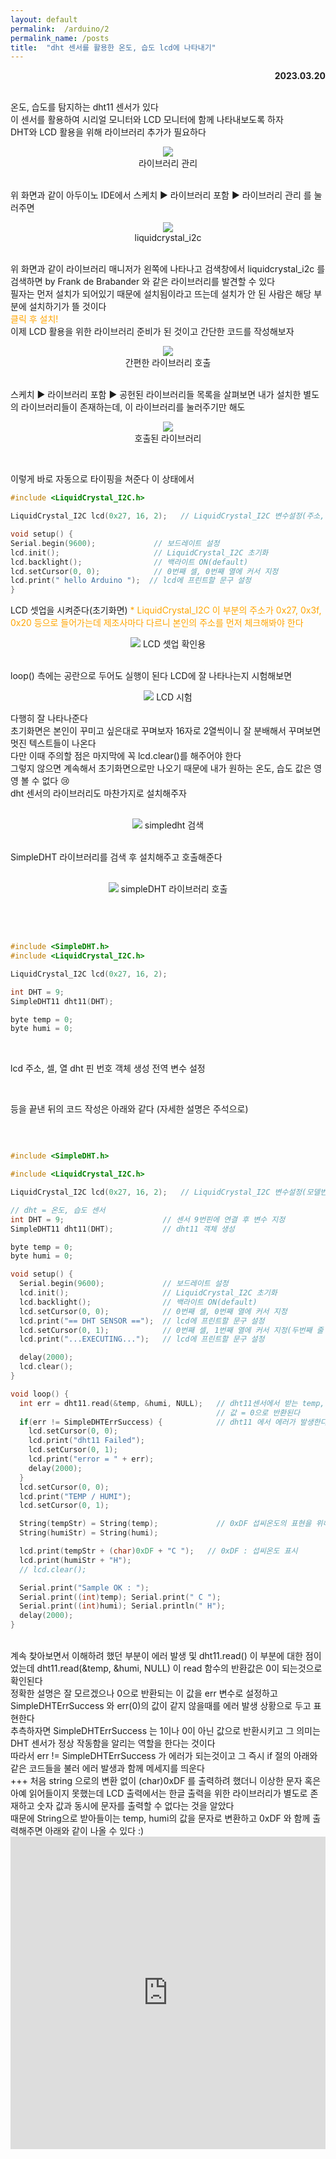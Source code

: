 ```yaml
---
layout: default
permalink:  /arduino/2
permalink_name: /posts
title:  "dht 센서를 활용한 온도, 습도 lcd에 나타내기"
---
```



<p style="text-align:right; font-weight:bold;">2023.03.20</p>

<br>
온도, 습도를 탐지하는
dht11 센서가 있다
<br>
이 센서를 활용하여
시리얼 모니터와
LCD 모니터에 함께 나타내보도록 하자
<br>
​DHT와 LCD 활용을 위해
라이브러리 추가가 필요하다
<br>
<figure style="text-align:center">
<img class="image" src="../contents/imgs/arduino_2/1.png">
<figcaption>라이브러리 관리</figcaption>
</figure>
<br>
위 화면과 같이 아두이노 IDE에서
스케치 ▶ 라이브러리 포함 ▶ 라이브러리 관리
를 눌러주면
<br>

<figure style="text-align:center;">
<img class ="image" src="../contents/imgs/arduino_2/2.png">
<figcaption>liquidcrystal_i2c</figcaption>
</figure>

<br>
위 화면과 같이
라이브러리 매니저가 왼쪽에 나타나고
검색창에서 liquidcrystal_i2c 를 검색하면
by Frank de Brabander
와 같은 라이브러리를 발견할 수 있다
<br>
필자는 먼저 설치가 되어있기 때문에
설치됨이라고 뜨는데
설치가 안 된 사람은
해당 부분에 설치하기가 뜰 것이다
<br>
<span style="color:orange">클릭 후 설치!</span>
<br>
이제 LCD 활용을 위한
라이브러리 준비가 된 것이고
간단한 코드를 작성해보자
<br>

<figure style="text-align:center">
<img class="image" src="../contents/imgs/arduino_2/3.png">
<figcaption>간편한 라이브러리 호출</figcaption>
</figure>

<br>
스케치 ▶ 라이브러리 포함 ▶ 공헌된 라이브러리들
목록을 살펴보면
내가 설치한 별도의 라이브러리들이 존재하는데,
이 라이브러리를 눌러주기만 해도

<figure style="text-align:center">
<img class="image" src="../contents/imgs/arduino_2/4.png">
<figcaption>호출된 라이브러리</figcaption>
</figure>
<br>

이렇게 바로 자동으로 타이핑을 쳐준다
이 상태에서 
<br>


```cpp
#include <LiquidCrystal_I2C.h>

LiquidCrystal_I2C lcd(0x27, 16, 2);   // LiquidCrystal_I2C 변수설정(주소, 셀개수, 열개수)

void setup() {
Serial.begin(9600);             // 보드레이트 설정
lcd.init();                     // LiquidCrystal_I2C 초기화
lcd.backlight();                // 백라이트 ON(default)
lcd.setCursor(0, 0);            // 0번째 셀, 0번째 열에 커서 지정
lcd.print(" hello Arduino ");  // lcd에 프린트할 문구 설정
}
```
<span style="text-align:center">LCD 셋업을 시켜준다(초기화면)</span>
<span style="color:orange">* LiquidCrystal_I2C 이 부분의 주소가 0x27, 0x3f, 0x20 등으로 들어가는데
제조사마다 다르니 본인의 주소를 먼저 체크해봐야 한다</span>
<br>

<figure style="text-align:center">
<img class="image" src="../contents/imgs/arduino_2/5.png">
<figcapture>LCD 셋업 확인용</figcapture>
</figure>
<br>
loop() 측에는 
공란으로 두어도 실행이 된다
LCD에 잘 나타나는지 시험해보면
<br>

<figure style="text-align:center">
<img class="image" src="../contents/imgs/arduino_2/6.jpg">
<figcapture>LCD 시험</figcapture>
</figure>

다행히 잘 나타나준다
<br>
초기화면은 본인이 꾸미고 싶은대로 꾸며보자
16자로 2열씩이니
잘 분배해서 꾸며보면 멋진 텍스트들이 나온다
<br>
다만 이때 주의할 점은
마지막에 꼭 lcd.clear()를 해주어야 한다
<br>
그렇지 않으면 계속해서
초기화면으로만 나오기 때문에
내가 원하는 온도, 습도 값은
영영 볼 수 없다 😢
<br>
dht 센서의 라이브러리도
마찬가지로 설치해주자
​<br>
<br>
<figure style="text-align:center">
<img class="image" src="../contents/imgs/arduino_2/7.png">
<figcapture>simpledht 검색</figcapture>
</figure>
<br>
SimpleDHT 라이브러리를 검색 후 설치해주고
호출해준다
<br>
​<br>
<figure style="text-align:center">
<img class="image" src="../contents/imgs/arduino_2/8.png">
<figcapture>simpleDHT 라이브러리 호출</figcapture>
</figure>
​<br>​
<br>

```c

#include <SimpleDHT.h>
#include <LiquidCrystal_I2C.h>

LiquidCrystal_I2C lcd(0x27, 16, 2);

int DHT = 9;
SimpleDHT11 dht11(DHT);

byte temp = 0;
byte humi = 0;

```


<br>

lcd 주소, 셀, 열
dht 핀 번호
객체 생성
전역 변수 설정

<br>

등을 끝낸 뒤의
코드 작성은 아래와 같다
(자세한 설명은 주석으로)

<br>


```cpp

#include <SimpleDHT.h>

#include <LiquidCrystal_I2C.h>

LiquidCrystal_I2C lcd(0x27, 16, 2);   // LiquidCrystal_I2C 변수설정(모델번호, 셀개수, 열개수)

// dht = 온도, 습도 센서
int DHT = 9;                      // 센서 9번핀에 연결 후 변수 지정
SimpleDHT11 dht11(DHT);           // dht11 객체 생성

byte temp = 0;
byte humi = 0;

void setup() {
  Serial.begin(9600);             // 보드레이트 설정
  lcd.init();                     // LiquidCrystal_I2C 초기화
  lcd.backlight();                // 백라이트 ON(default)
  lcd.setCursor(0, 0);            // 0번째 셀, 0번째 열에 커서 지정
  lcd.print("== DHT SENSOR ==");  // lcd에 프린트할 문구 설정
  lcd.setCursor(0, 1);            // 0번째 셀, 1번째 열에 커서 지정(두번째 줄 첫칸)
  lcd.print("...EXECUTING...");   // lcd에 프린트할 문구 설정

  delay(2000);
  lcd.clear();
}

void loop() {
  int err = dht11.read(&temp, &humi, NULL);   // dht11센서에서 받는 temp, humi 의 주소값 read
                                              // 값 = 0으로 반환된다
  if(err != SimpleDHTErrSuccess) {            // dht11 에서 에러가 발생한다면(read의 값이 0이 아니라면)
    lcd.setCursor(0, 0);
    lcd.print("dht11 Failed");
    lcd.setCursor(0, 1);
    lcd.print("error = " + err);
    delay(2000);
  }
  lcd.setCursor(0, 0);
  lcd.print("TEMP / HUMI");
  lcd.setCursor(0, 1);

  String(tempStr) = String(temp);             // 0xDF 섭씨온도의 표현을 위해 값을 문자열로 변경
  String(humiStr) = String(humi);

  lcd.print(tempStr + (char)0xDF + "C ");   // 0xDF : 섭씨온도 표시
  lcd.print(humiStr + "H");
  // lcd.clear();

  Serial.print("Sample OK : ");
  Serial.print((int)temp); Serial.print(" C ");
  Serial.print((int)humi); Serial.println(" H");
  delay(2000);
}

```

<br>
계속 찾아보면서 이해하려 했던 부분이
에러 발생 및 dht11.read() 이 부분에 대한 점이었는데
dht11.read(&temp, &humi, NULL)
이 read 함수의 반환값은 0이 되는것으로 확인된다
<br>
정확한 설명은 잘 모르겠으나
0으로 반환되는 이 값을 err 변수로 설정하고
SimpleDHTErrSuccess 와 err(0)의 값이 같지 않을때를
에러 발생 상황으로 두고 표현한다
<br>
추측하자면
SimpleDHTErrSuccess 는 1이나 0이 아닌 값으로 반환시키고
그 의미는 DHT 센서가 정상 작동함을 알리는 역할을 한다는 것이다
<br>
따라서 err != SimpleDHTErrSuccess 가 에러가 되는것이고
그 즉시 if 절의 아래와 같은 코드들을 불러
에러 발생과 함께 메세지를 띄운다
<br>
​+++
처음 string 으로의 변환 없이
(char)0xDF 를 출력하려 했더니
이상한 문자 혹은 아예 읽어들이지 못했는데
LCD 출력에서는 한글 출력을 위한 라이브러리가 별도로 존재하고
숫자 값과 동시에 문자를 출력할 수 없다는 것을 알았다
<br>
때문에 String으로 받아들이는
temp, humi의 값을 문자로 변환하고
0xDF 와 함께 출력해주면
아래와 같이 나올 수 있다 :)

<div class="extensions extensions--video">
    <iframe src="https://www.youtube.com/embed/hmEvtm9ICg8?rel=0&showinfo=0"
    frameborder="0" scrolling="no" allowfullscreen  style="width:100%; height:500px;"></iframe>
</div>
